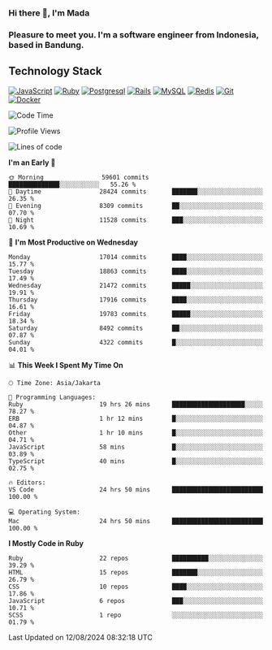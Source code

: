 ### Hi there 👋, I'm Mada
### Pleasure to meet you. I'm a software engineer from Indonesia, based in Bandung.

## Technology Stack

[![JavaScript](https://img.shields.io/badge/-JavaScript-%23F7DF1C?style=flat-square&logo=javascript&logoColor=000000&labelColor=%23F7DF1C&color=%23FFCE5A)](https://www.javascript.com/)
[![Ruby](https://img.shields.io/badge/Ruby-CC342D?style=flat-square&logo=ruby&logoColor=white)](https://www.ruby-lang.org/en/)
[![Postgresql](https://img.shields.io/badge/PostgreSQL-316192?style=flat-square&logo=postgresql&logoColor=ffffff)](https://www.postgresql.org/)
[![Rails](https://img.shields.io/badge/Ruby_on_Rails-CC0000?style=flat-square&logo=ruby-on-rails&logoColor=white)](https://rubyonrails.org/)
[![MySQL](https://img.shields.io/badge/-MySQL-4479A1?style=flat-square&logo=MySQL&logoColor=ffffff)](https://www.mysql.com/)
[![Redis](https://img.shields.io/badge/-Redis-DC382D?style=flat-square&logo=Redis&logoColor=ffffff)](https://redis.io/)
[![Git](https://img.shields.io/badge/-Git-%23F05032?style=flat-square&logo=git&logoColor=%23ffffff)](https://git-scm.com/)
[![Docker](https://img.shields.io/badge/-Docker-2496ED?style=flat-square&logo=docker&logoColor=ffffff)](https://www.docker.com/)
<!--
**madaarya/madaarya** is a ✨ _special_ ✨ repository because its `README.md` (this file) appears on your GitHub profile.

Here are some ideas to get you started:

- 🔭 I’m currently working on ...
- 🌱 I’m currently learning ...
- 👯 I’m looking to collaborate on ...
- 🤔 I’m looking for help with ...
- 💬 Ask me about ...
- 📫 How to reach me: ...
- 😄 Pronouns: ...
- ⚡ Fun fact: ...
-->
<!--START_SECTION:waka-->
![Code Time](http://img.shields.io/badge/Code%20Time-6%2C330%20hrs%2030%20mins-blue)

![Profile Views](http://img.shields.io/badge/Profile%20Views-0-blue)

![Lines of code](https://img.shields.io/badge/From%20Hello%20World%20I%27ve%20Written-45.4%20million%20lines%20of%20code-blue)

**I'm an Early 🐤** 

```text
🌞 Morning                59601 commits       ██████████████░░░░░░░░░░░   55.26 % 
🌆 Daytime                28424 commits       ███████░░░░░░░░░░░░░░░░░░   26.35 % 
🌃 Evening                8309 commits        ██░░░░░░░░░░░░░░░░░░░░░░░   07.70 % 
🌙 Night                  11528 commits       ███░░░░░░░░░░░░░░░░░░░░░░   10.69 % 
```
📅 **I'm Most Productive on Wednesday** 

```text
Monday                   17014 commits       ████░░░░░░░░░░░░░░░░░░░░░   15.77 % 
Tuesday                  18863 commits       ████░░░░░░░░░░░░░░░░░░░░░   17.49 % 
Wednesday                21472 commits       █████░░░░░░░░░░░░░░░░░░░░   19.91 % 
Thursday                 17916 commits       ████░░░░░░░░░░░░░░░░░░░░░   16.61 % 
Friday                   19783 commits       █████░░░░░░░░░░░░░░░░░░░░   18.34 % 
Saturday                 8492 commits        ██░░░░░░░░░░░░░░░░░░░░░░░   07.87 % 
Sunday                   4322 commits        █░░░░░░░░░░░░░░░░░░░░░░░░   04.01 % 
```


📊 **This Week I Spent My Time On** 

```text
🕑︎ Time Zone: Asia/Jakarta

💬 Programming Languages: 
Ruby                     19 hrs 26 mins      ████████████████████░░░░░   78.27 % 
ERB                      1 hr 12 mins        █░░░░░░░░░░░░░░░░░░░░░░░░   04.87 % 
Other                    1 hr 10 mins        █░░░░░░░░░░░░░░░░░░░░░░░░   04.71 % 
JavaScript               58 mins             █░░░░░░░░░░░░░░░░░░░░░░░░   03.89 % 
TypeScript               40 mins             █░░░░░░░░░░░░░░░░░░░░░░░░   02.75 % 

🔥 Editors: 
VS Code                  24 hrs 50 mins      █████████████████████████   100.00 % 

💻 Operating System: 
Mac                      24 hrs 50 mins      █████████████████████████   100.00 % 
```

**I Mostly Code in Ruby** 

```text
Ruby                     22 repos            ██████████░░░░░░░░░░░░░░░   39.29 % 
HTML                     15 repos            ███████░░░░░░░░░░░░░░░░░░   26.79 % 
CSS                      10 repos            ████░░░░░░░░░░░░░░░░░░░░░   17.86 % 
JavaScript               6 repos             ███░░░░░░░░░░░░░░░░░░░░░░   10.71 % 
SCSS                     1 repo              ░░░░░░░░░░░░░░░░░░░░░░░░░   01.79 % 
```




 Last Updated on 12/08/2024 08:32:18 UTC
<!--END_SECTION:waka-->
